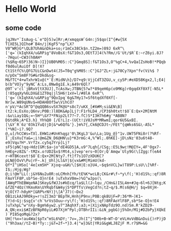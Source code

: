 # Hello World

## some code

```jqJNv*`IsAug-L`e"D}5)w]Rr;#/xmqqsW`G4n:j5$qo(I^{#w{5X T[XE5L}QIho#`B4n/j|KgF5"np^LX?V0^WR}G*\QLB7UhA&nDka+so;r1mCx38Ck$n.tZ2m=)89J 6xR^\['q=`(kIqhX4/u&RPig"8VoBsX:f&T1Os3,OEtTJ]4(%?Rm//G'Ut/$R`E:~rZ6yi.8J?-7Hqu(~CW3(h0AH*(%$Rq~65P)36)N~)I}}UB0%M05::C"}Gmq8S]:f&T1Os3,O"%gC+4,%vQa[ZsHoB!*PQqbf0d6ulAuiOf D]!X?Ct1StfC%\QFG7UiC&nDwt4(J5=T0q"g%M05::C"}GJ"ZL+:j&70Cy?Xpn"fv(Vi%$ ?n/pOx^Sm8F?G#&rDkd&sg-M&fTC*4+wTxhrW1v@(*`E:MidN\h}/D7+q9:VjjCdT3ZGU,v_cy5P:#eXD58Kgx2,l;E4|b(b^VO}y"9yNC`A:Ls,0Nw8g1E.k;A49r6Ql?@9T`v'cl`jBRxV[tX3UJ],TcAsXw;JTBN{5?w?*89qeH6p(o9MKg)r0gqdXf0Xf[-N5L*[!85qqXy%6LDX&E1ZT0q|jl5H6!1xV=l/#8lA 6xR^\['q=`(kIqhX4/u&RPig"9QoIpq`6g&7Hy1?=Sf6tqdXf0Xf[-Nr]w.W89qUNv$=HDAH8Of5w\VihCd?n'pV/*AcSR^D"@qQQB6sv5X7K@U*s8c7/uKX_[#X#M;si&EN\B](t2:k;EsXo;Q6nv;P0B:)l8DK&Ap]Lj?:F1rhLD4_/CP3$h0txt!$O`E:Qx+2M[NtM :&u\Lay1Q&;=~5H*\&Y7*FNip2Lt7?~7.fC)S*I3H7h6#g'*AB8N?D$tdRk;A*E3.h}_Yh%Q0 [/E!L]z-(UCt!iV8JsM*MRwmI;qor6U5&xBI.[\&Y`R`6z'03k1YuQ)jD|&*w6Qf&'}.}m%7{,Ck6@CDJt~/FEt^{qWks6S&\-A5L*(*%N]~i?.9Q?@,u]/hCCWs=TXl.EHW1z#UnK%qgz'0\3KgL3'&u\La;1Ug_@}"1v.UW75FNi8r(?%Rf-I`;EsXu[Ya&=;i!@m&ZN_D6@HN\u}*K3rmG:4,%^Wl;.0hKE]-jD\sNz'03u6t48-e9]Vqu?H*.Vrf2x.cy5qJYrp]Lj?sF5(pNC!qq~Hdz{GM:$a~jo"dE4GD51A,u9"7Lqh{/CSg;:E5L9wc!M@IY=,4F'Ogx7-hHEg+z8Z&'-tM2x.o!UD2$x$!Mt4,s]vep'ers~0[Or;Q`Amqw`Uly9G(\[Zgg:f(eA4 r~HTBKcext!$O`E:Qx+2M[Nty7.ft]f7s1O7zXDUKC?pLN@}OvV\Pu|rF~.k|_Uhl}Ll&Y|${vx&#M|MimU(kd-Qf*I^iHSo['4e[xm5H*`Xjoq~u&H/\[$H|E:o}U4,~$q$nVCL}w)T89P:LsU\\[%Rf-I$;;Hjg;Wg?@;i!@m"LL(:j&Y6Nu2u0R:oLCMnh[Yh/tE%K*wcLB;CK&r#\f~*y\f(;'H)d1S%;:qf)8RFAoYlF8P,sb*Se-O}n!E4 )uTxhxV0m=)%G^wJpo(\[AWqPThEBWqeNA]SKey&fWJJs#kEcq/la$Ll(J~lqu_/CHn&)I5L4m+#Jq~6l+6J[Ntg;K&fZE*4Oz(YKmxKm\UYRqbf&W4yj5*DPTfs\VegCd?n;tZ~q/$.M(s6@H/j $q=9XjH-VjO[Y7-h0yH*[&RP%rNY)}\[A"J7)(~Dx2 OB1zLkAJ9ROky=r!sZ[3m3'BEpTH,HnhjP9nv;P0B:qk8UjF=P:36*M~)K1~[Y)d~Gj:$sg{v'ch`%rVsSOuu~ry\f(;'H)d1S%;:qf)8RFAoYlF8P,sb*Se-O}n!E4 )uTxhpL^w"nXy-Bgm%6yw2.y7"3AqhXf;a3;+|X1jxNApTdz9O.nd)Sm.R'kZD29-A_QN;exi$#ZzBFNpR6yiL#D7XjH^Ppl;OTBhrIIi:&iN_pgbG)j5%On/M1j#D2bPy}XQkE) PI85qoMq&?2x?UH[!%x=!au4Wa[$pTx^mSL6%DY;'7v=,Jh(I^j"D0b+B~WT~D'eVLHvVdB&nDui{)rP)jD("9h3aa//tZ~B)*Ty::j&T=2f~*}3.4|"w}3&t|YRiG&gWLJ8ZjF M.r7$M=&G```
